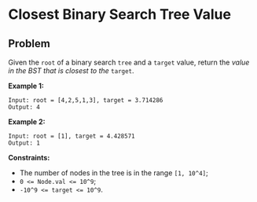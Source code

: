 # Closest Binary Search Tree Value
## Problem
Given the `root` of a binary search `tree` and a `target` value, return the *value in the BST that is closest to the* `target`.

**Example 1:**
```
Input: root = [4,2,5,1,3], target = 3.714286
Output: 4
```

**Example 2:**
```
Input: root = [1], target = 4.428571
Output: 1
```

**Constraints:**
- The number of nodes in the tree is in the range `[1, 10^4]`;
- `0 <= Node.val <= 10^9`;
- `-10^9 <= target <= 10^9`.